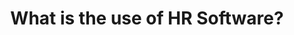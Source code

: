 ---
title: What is the use of HR Software?
description: We look at the multiple payroll software to figureout the easiest payroll software to use.
eleventyExcludeFromCollections: true
category:
    - Payroll Software
    - HR Software
tags:
    - payroll software
    - hr software
    - easiest payroll software
    - posts
---